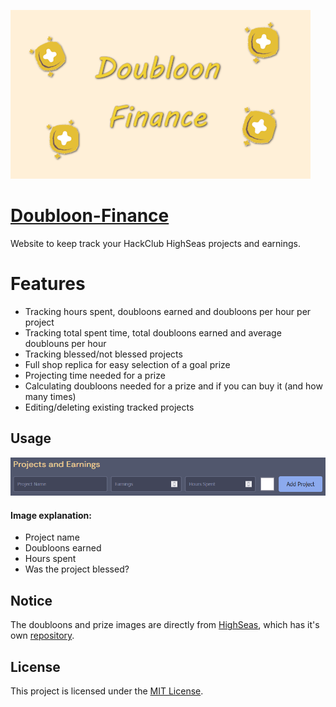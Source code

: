 [![Project Thumbnail](/assets/thumbnail-small.png)](https://shymike.is-a.dev/doubloon-finance/)

# [Doubloon-Finance](https://shymike.is-a.dev/doubloon-finance/)
 Website to keep track your HackClub HighSeas projects and earnings.
 
# Features
- Tracking hours spent, doubloons earned and doubloons per hour per project
- Tracking total spent time, total doubloons earned and average doublouns per hour
- Tracking blessed/not blessed projects
- Full shop replica for easy selection of a goal prize
- Projecting time needed for a prize
- Calculating doubloons needed for a prize and if you can buy it (and how many times)
- Editing/deleting existing tracked projects

## Usage
![Usage](assets/usage.png)
#### Image explanation:
- Project name
- Doubloons earned
- Hours spent
- Was the project blessed?
 
## Notice
The doubloons and prize images are directly from [HighSeas](https://highseas.hackclub.com/), which has it's own [repository](https://github.com/hackclub/high-seas).

## License
This project is licensed under the [MIT License](LICENSE).
